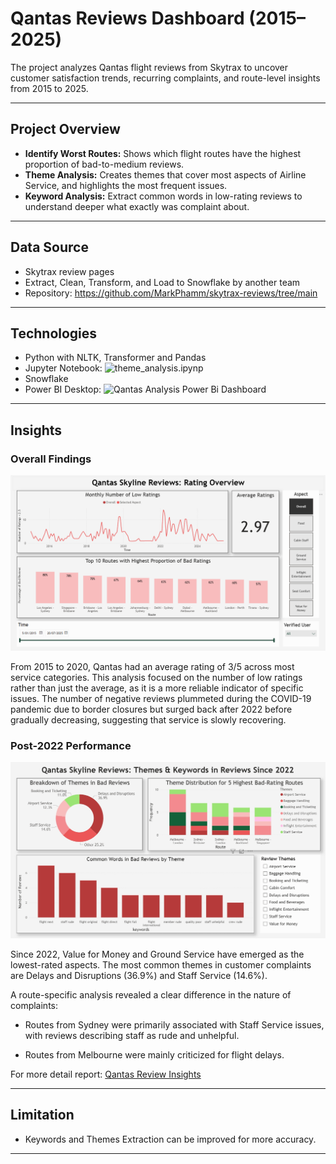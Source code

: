 # Qantas Reviews Dashboard (2015–2025)

The project analyzes Qantas flight reviews from Skytrax to uncover customer satisfaction trends, recurring complaints, and route-level insights from 2015 to 2025.

---

## Project Overview

- **Identify Worst Routes:** Shows which flight routes have the highest proportion of bad-to-medium reviews.  
- **Theme Analysis:** Creates themes that cover most aspects of Airline Service, and highlights the most frequent issues.
- **Keyword Analysis:** Extract common words in low-rating reviews to understand deeper what exactly was complaint about.

---

## Data Source

- Skytrax review pages
- Extract, Clean, Transform, and Load to Snowflake by another team
- Repository: https://github.com/MarkPhamm/skytrax-reviews/tree/main

---

## Technologies

- Python with NLTK, Transformer and Pandas
- Jupyter Notebook: ![theme_analysis.ipynp](https://github.com/artwork321/qantas-skytrax-analysis/blob/main/python/theme_analysis.ipynb)
- Snowflake
- Power BI Desktop: ![Qantas Analysis Power Bi Dashboard](https://github.com/artwork321/qantas-skytrax-analysis/blob/main/report/Qantas_Reviews_analysis_Dashboard.pbix  )

---

## Insights

### Overall Findings

![Overview](https://github.com/artwork321/qantas-skytrax-analysis/blob/main/report/Overview.png)

From 2015 to 2020, Qantas had an average rating of 3/5 across most service categories. This analysis focused on the number of low ratings rather than just the average, as it is a more reliable indicator of specific issues. The number of negative reviews plummeted during the COVID-19 pandemic due to border closures but surged back after 2022 before gradually decreasing, suggesting that service is slowly recovering.

### Post-2022 Performance

![Since 2022](https://github.com/artwork321/qantas-skytrax-analysis/blob/main/report/Since%202022.png)

Since 2022, Value for Money and Ground Service have emerged as the lowest-rated aspects. The most common themes in customer complaints are Delays and Disruptions (36.9%) and Staff Service (14.6%).

A route-specific analysis revealed a clear difference in the nature of complaints:

- Routes from Sydney were primarily associated with Staff Service issues, with reviews describing staff as rude and unhelpful.

- Routes from Melbourne were mainly criticized for flight delays.

For more detail report: [Qantas Review Insights](https://github.com/artwork321/qantas-skytrax-analysis/blob/main/report/Insights.pdf)


---

## Limitation

- Keywords and Themes Extraction can be improved for more accuracy.

---

